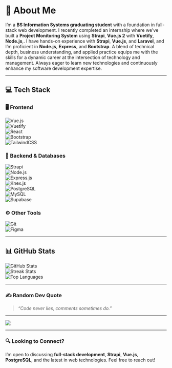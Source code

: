 # 💫 About Me  
I’m a **BS Information Systems graduating student** with a  foundation in full-stack web development. I recently completed an internship where we've built a **Project Monitoring System** using **Strapi**, **Vue.js 2** with **Vuetify**, **Node.js**,. I have hands-on experience with **Strapi**, **Vue.js**, and **Laravel**, and I’m proficient in **Node.js**, **Express**, and **Bootstrap**. A blend of technical depth, business understanding, and applied practice equips me with the skills for a dynamic career at the intersection of technology and management. Always eager to learn new technologies and continuously enhance my software development expertise.

---

## 💻 Tech Stack  
### 🖥️ Frontend  
![Vue.js](https://img.shields.io/badge/Vue.js-35495E?style=for-the-badge&logo=vue.js&logoColor=4FC08D)  
![Vuetify](https://img.shields.io/badge/Vuetify-1867C0?style=for-the-badge&logo=vuetify&logoColor=white)  
![React](https://img.shields.io/badge/React-20232A?style=for-the-badge&logo=react&logoColor=61DAFB)  
![Bootstrap](https://img.shields.io/badge/Bootstrap-563D7C?style=for-the-badge&logo=bootstrap&logoColor=white)  
![TailwindCSS](https://img.shields.io/badge/TailwindCSS-38B2AC?style=for-the-badge&logo=tailwind-css&logoColor=white)  

### 🔧 Backend & Databases  
![Strapi](https://img.shields.io/badge/Strapi-2E7EEA?style=for-the-badge&logo=strapi&logoColor=white)  
![Node.js](https://img.shields.io/badge/Node.js-6DA55F?style=for-the-badge&logo=node.js&logoColor=white)  
![Express.js](https://img.shields.io/badge/Express.js-404D59?style=for-the-badge&logo=express&logoColor=61DAFB)  
![Knex.js](https://img.shields.io/badge/Knex.js-000000?style=for-the-badge&logo=knex&logoColor=white)  
![PostgreSQL](https://img.shields.io/badge/PostgreSQL-316192?style=for-the-badge&logo=postgresql&logoColor=white)  
![MySQL](https://img.shields.io/badge/MySQL-00F?style=for-the-badge&logo=mysql&logoColor=white)  
![Supabase](https://img.shields.io/badge/Supabase-3ECF8E?style=for-the-badge&logo=supabase&logoColor=white)  

### ⚙️ Other Tools  
![Git](https://img.shields.io/badge/Git-F05033?style=for-the-badge&logo=git&logoColor=white)  
![Figma](https://img.shields.io/badge/Figma-F24E1E?style=for-the-badge&logo=figma&logoColor=white)  

---

## 📊 GitHub Stats  
![GitHub Stats](https://github-readme-stats.vercel.app/api?username=Szage14&theme=radical&hide_border=false&include_all_commits=false&count_private=false)  
![Streak Stats](https://github-readme-streak-stats.herokuapp.com/?user=Szage14&theme=radical&hide_border=false)  
![Top Languages](https://github-readme-stats.vercel.app/api/top-langs/?username=Szage14&theme=radical&hide_border=false&include_all_commits=false&count_private=false&layout=compact)  

---

### ✍️ Random Dev Quote  
> *“Code never lies, comments sometimes do.”*  

---
[![](https://visitcount.itsvg.in/api?id=Szage14&icon=0&color=0)](https://visitcount.itsvg.in)  

---

### 🔍 Looking to Connect?  
I’m open to discussing **full-stack development**, **Strapi**, **Vue.js**, **PostgreSQL**, and the latest in web technologies. Feel free to reach out!
